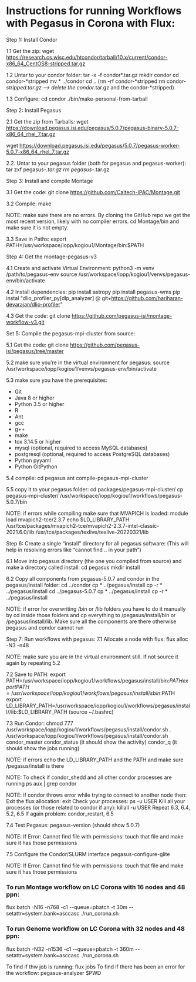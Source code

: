 # Instructions for running Workflows with Pegasus in Corona with Flux:

Step 1: Install Condor

1.1 Get the zip:
wget https://research.cs.wisc.edu/htcondor/tarball/10.x/current/condor-x86_64_CentOS8-stripped.tar.gz

1.2 Untar to your condor folder:
tar -x -f condor*.tar.gz
mkdir condor
cd condor-*stripped
mv * ../condor
cd ..
(rm -rf condor-*stripped 
rm condor-*stripped.tar.gz —> delete the condor*.tar.gz and the condor-*stripped)

1.3 Configure:
cd condor
./bin/make-personal-from-tarball

Step 2: Install Pegasus

2.1 Get the zip from Tarballs:
wget https://download.pegasus.isi.edu/pegasus/5.0.7/pegasus-binary-5.0.7-x86_64_rhel_7.tar.gz 

wget https://download.pegasus.isi.edu/pegasus/5.0.7/pegasus-worker-5.0.7-x86_64_rhel_7.tar.gz

2.2. Untar to your pegasus folder (both for pegasus and pegasus-worker):
tar zxf pegasus-*.tar.gz
rm pegasus-*.tar.gz

Step 3:  Install and compile Montage

3.1 Get the code:
git clone https://github.com/Caltech-IPAC/Montage.git

3.2 Compile:
make

NOTE: make sure there are no errors. By cloning the GitHub repo we get the most recent version, likely with no compiler errors. 
cd Montage/bin and make sure it is not empty.

3.3 Save in Paths:
export PATH=/usr/workspace/iopp/kogiou1/Montage/bin:$PATH

Step 4: Get the montage-pegasus-v3

4.1 Create and activate Virtual Environment:
python3 -m venv /path/to/pegasus-env
source /usr/workspace/iopp/kogiou1/venvs/pegasus-env/bin/activate

4.2 Install dependencies:
pip install astropy
pip install pegasus-wms
pip instal "dlio_profiler_py[dlp_analyzer] @ git+https://github.com/hariharan-devarajan/dlio-profiler"

4.3 Get the code:
git clone https://github.com/pegasus-isi/montage-workflow-v3.git

Set 5: Compile the pegasus-mpi-cluster from source:

5.1 Get the code:
git clone https://github.com/pegasus-isi/pegasus/tree/master

5.2 make sure you’re in the virtual environment for pegasus:
source /usr/workspace/iopp/kogiou1/venvs/pegasus-env/bin/activate

5.3 make sure you have the prerequisites:
* Git
* Java 8 or higher
* Python 3.5 or higher
* R
* Ant
* gcc
* g++
* make
* tox 3.14.5 or higher
* mysql (optional, required to access MySQL databases)
* postgresql (optional, required to access PostgreSQL databases)
* Python pyyaml
* Python GitPython

5.4 compile:
cd pegasus
ant compile-pegasus-mpi-cluster

5.5 copy it to your pegasus folder:
cd packages/pegasus-mpi-cluster/
cp pegasus-mpi-cluster/ /usr/workspace/iopp/kogiou1/workflows/pegasus-5.0.7/bin

NOTE: if errors while compiling make sure that MVAPICH is loaded:
module load mvapich2-tce/2.3.7
echo $LD_LIBRARY_PATH
/usr/tce/packages/mvapich2-tce/mvapich2-2.3.7-intel-classic-2021.6.0/lib:/usr/tce/packages/texlive/texlive-20220321/lib

Step 6: Create a single “install” directory for all pegasus software:
(This will help in resolving errors like “cannot find .. in your path”)

6.1 Move into pegasus directory (the one you compiled from source) and make a directory called install:
cd pegasus
mkdir install

6.2 Copy all components from pegasus-5.0.7 and condor in the pegasus/install folder:
cd ../condor 
cp * ../pegasus/install
cp -r *  ../pegasus/install
cd ../pegasus-5.0.7
cp * ../pegasus/install
cp -r *  ../pegasus/install

NOTE: if error for overwriting /bin or /lib folders you have to do it manually by cd inside those folders and cp everything to /pegasus/install/bin or 
/pegasus/install/lib. Make sure all the components are there otherwise pegasus and condor cannot run

Step 7: Run workflows with pegasus:
7.1 Allocate a node with flux:
flux alloc -N3 -n48

NOTE: make sure you are in the virtual environment still. If not source it again by repeating 5.2

7.2 Save to PATH:
export PATH=/usr/workspace/iopp/kogiou1/workflows/pegasus/install/bin:$PATH
export PATH=/usr/workspace/iopp/kogiou1/workflows/pegasus/install/sbin:$PATH
export LD_LIBRARY_PATH=/usr/workspace/iopp/kogiou1/workflows/pegasus/install//lib:$LD_LIBRARY_PATH
(source ~/.bashrc)

7.3 Run Condor:
chmod 777 /usr/workspace/iopp/kogiou1/workflows/pegasus/install/condor.sh
. /usr/workspace/iopp/kogiou1/workflows/pegasus/install/condor.sh
condor_master
condor_status (it should show the activity)
condor_q (it should show the jobs running)

NOTE: if errors echo the LD_LIBRARY_PATH and the PATH and make sure /pegasus/install is there

NOTE: To check if condor_shedd and all other condor processes are running
ps aux | grep condor

NOTE: if condor throws error while trying to connect to another node then:
Exit the flux allocation: exit
Check your processes: ps -u USER
Kill all your processes (or those related to condor if any): killall -u USER
Repeat 6.3, 6.4, 5.2, 6.5
If again problem: condor_restart, 6.5

7.4 Test Pegasus:
pegasus-version (should show 5.0.7)

NOTE: If Error: Cannot find file with permissions: touch that file and make sure it has those permissions

7.5 Configure the Condor/SLURM interface
pegasus-configure-glite

NOTE: If Error: Cannot find file with permissions: touch that file and make sure it has those permissions

### To run Montage workflow on LC Corona with 16 nodes and 48 ppn:

flux batch -N16 -n768 -c1 --queue=pbatch -t 30m --setattr=system.bank=asccasc ./run_corona.sh

### To run Genome workflow on LC Corona with 32 nodes and 48 ppn:

flux batch -N32 -n1536 -c1 --queue=pbatch -t 360m --setattr=system.bank=asccasc ./run_corona.sh

To find if thw job is running: flux jobs
To find if there has been an error for the workflow: pegasus-analyzer $PWD
